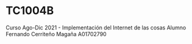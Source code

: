 # TC1004B
Curso Ago-Dic 2021 - Implementación del Internet de las cosas
Alumno Fernando Cerriteño Magaña A01702790
